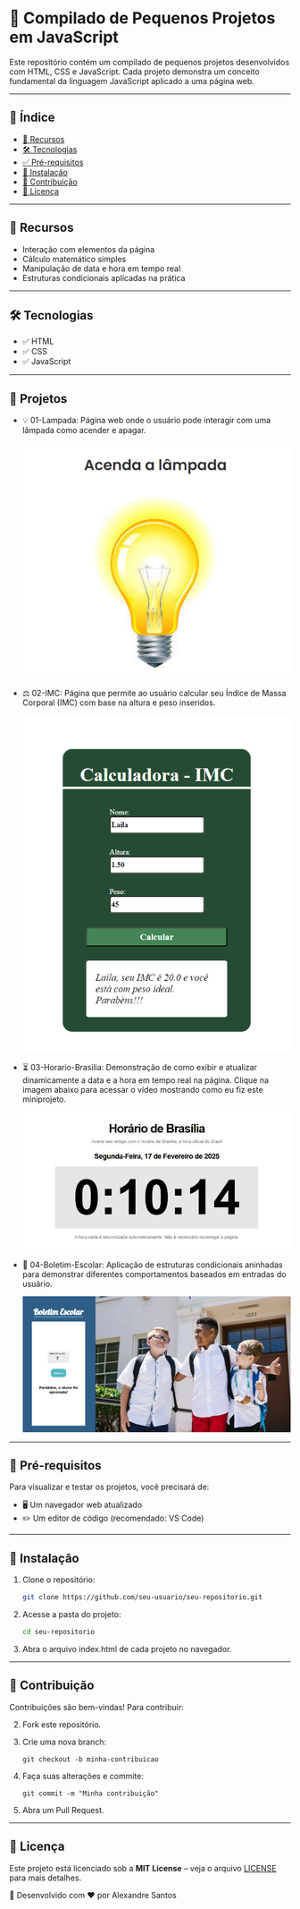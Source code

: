 # 📌 Compilado de Pequenos Projetos em JavaScript

Este repositório contém um compilado de pequenos projetos desenvolvidos com HTML, CSS e JavaScript. Cada projeto demonstra um conceito fundamental da linguagem JavaScript aplicado a uma página web.

---

## 📌 Índice
- [🚀 Recursos](#-recursos)
- [🛠 Tecnologias](#-tecnologias)
- [✅ Pré-requisitos](#-pré-requisitos)
- [💾 Instalação](#-instalação)
- [🤝 Contribuição](#-contribuição)
- [📄 Licença](#-licença)

---

## 🚀 Recursos
- Interação com elementos da página
- Cálculo matemático simples
- Manipulação de data e hora em tempo real
- Estruturas condicionais aplicadas na prática

---

## 🛠 Tecnologias
- ✅ HTML
- ✅ CSS
- ✅ JavaScript

---

## 📂 Projetos
- 💡 01-Lampada: Página web onde o usuário pode interagir com uma lâmpada como acender e apagar.

     <img src = "https://github.com/allesantos/allesantos/blob/main/imagens/JavaScript-ProjetosDiversos/lampada.png">
   
- ⚖️ 02-IMC: Página que permite ao usuário calcular seu Índice de Massa Corporal (IMC) com base na altura e peso inseridos.

     <img src = "https://github.com/allesantos/allesantos/blob/main/imagens/imc.png">
   
- ⏳ 03-Horario-Brasilia: Demonstração de como exibir e atualizar dinamicamente a data e a hora em tempo real na página.
     Clique na imagem abaixo para acessar o vídeo mostrando como eu fiz este miniprojeto.

     [![texto](https://github.com/allesantos/allesantos/blob/main/imagens/JavaScript-ProjetosDiversos/Brasilia.png)](https://www.youtube.com/watch?v=K1_E-qF2N_I "texto")
   
- 🔀 04-Boletim-Escolar: Aplicação de estruturas condicionais aninhadas para demonstrar diferentes comportamentos baseados em entradas do usuário.

     <img src = "https://github.com/allesantos/allesantos/blob/main/imagens/JavaScript-ProjetosDiversos/boletim.png">

---

## 📌 Pré-requisitos
Para visualizar e testar os projetos, você precisará de:
- 🖥️ Um navegador web atualizado
- ✏️ Um editor de código (recomendado: VS Code)

---

## 🔧 Instalação
1. Clone o repositório:
   
   ```sh
   git clone https://github.com/seu-usuario/seu-repositorio.git

3. Acesse a pasta do projeto:
   
   ```sh
   cd seu-repositorio

5. Abra o arquivo index.html de cada projeto no navegador.
---

## 🤝 Contribuição
Contribuições são bem-vindas! Para contribuir:

2. Fork este repositório.
3. Crie uma nova branch:

    ```
    git checkout -b minha-contribuicao
    ```

4. Faça suas alterações e commite:

    ```
    git commit -m "Minha contribuição"
    ```

5. Abra um Pull Request.

---

## 📜 Licença
Este projeto está licenciado sob a **MIT License** – veja o arquivo [LICENSE](LICENSE) para mais detalhes.

📌 Desenvolvido com ❤️ por Alexandre Santos

